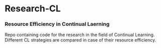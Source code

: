 # Research-CL
### Resource Efficiency in Continual Laerning

Repo containing code for the research in the field of Continual Learning.
Different CL strategies are compared in case of their resource efficiency.
